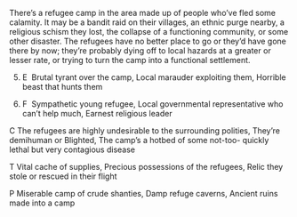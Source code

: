 There’s a refugee camp in the area made up of people who’ve fled some calamity. It may be a bandit raid on their villages, an ethnic purge nearby, a religious schism they lost, the collapse of a functioning community, or some other disaster. The refugees have no better place to go or they’d have gone there by now; they’re probably dying off to local hazards at a greater or lesser rate, or trying to turn the camp into a functional settlement.

5.  E  Brutal tyrant over the camp, Local marauder exploiting them, Horrible beast that hunts them
    
6.  F  Sympathetic young refugee, Local governmental representative who can’t help much, Earnest religious leader
    

C The refugees are highly undesirable to the surrounding polities, They’re demihuman or Blighted, The camp’s a hotbed of some not-too- quickly lethal but very contagious disease

T Vital cache of supplies, Precious possessions of the refugees, Relic they stole or rescued in their flight

P Miserable camp of crude shanties, Damp refuge caverns, Ancient ruins made into a camp